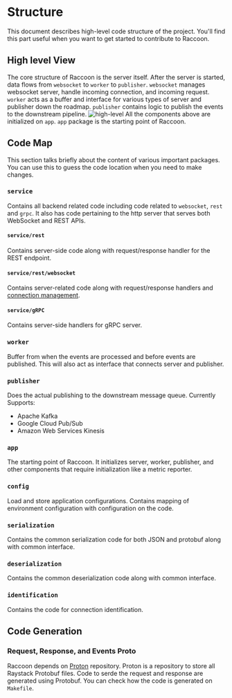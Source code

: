 # Structure

This document describes high-level code structure of the project. You'll find this part useful when you want to get started to contribute to Raccoon.

## High level View

The core structure of Raccoon is the server itself. After the server is started, data flows from `websocket` to `worker` to `publisher`. `websocket` manages websocket server, handle incoming connection, and incoming request. `worker` acts as a buffer and interface for various types of server and publisher down the roadmap. `publisher` contains logic to publish the events to the downstream pipeline. ![high-level](/assets/structure.svg) All the components above are initialized on `app`. `app` package is the starting point of Raccoon.

## Code Map

This section talks briefly about the content of various important packages. You can use this to guess the code location when you need to make changes.

### `service`

Contains all backend related code including code related to `websocket`, `rest` and `grpc`. It also has code pertaining to the http server that serves both WebSocket and REST APIs.

#### `service/rest`

Contains server-side code along with request/response handler for the REST endpoint.

#### `service/rest/websocket`

Contains server-related code along with request/response handlers and [connection management](architecture.md#connections).


#### `service/gRPC`

Contains server-side handlers for gRPC server.

### `worker`

Buffer from when the events are processed and before events are published. This will also act as interface that connects server and publisher.

### `publisher`

Does the actual publishing to the downstream message queue. 
Currently Supports:
* Apache Kafka
* Google Cloud Pub/Sub
* Amazon Web Services Kinesis

### `app`

The starting point of Raccoon. It initializes server, worker, publisher, and other components that require initialization like a metric reporter.

### `config`

Load and store application configurations. Contains mapping of environment configuration with configuration on the code.

### `serialization`

Contains the common serialization code for both JSON and protobuf along with common interface.

### `deserialization`

Contains the common deserialization code along with common interface.

### `identification`

Contains the code for connection identification.

## Code Generation

### Request, Response, and Events Proto

Raccoon depends on [Proton](https://github.com/raystack/proton/tree/main/raystack/raccoon) repository. Proton is a repository to store all Raystack Protobuf files. Code to serde the request and response are generated using Protobuf. You can check how the code is generated on `Makefile`.
